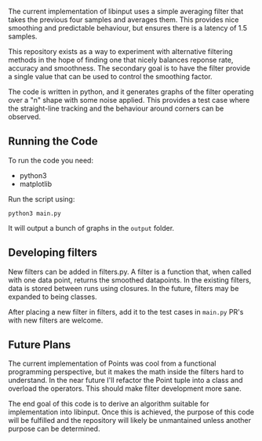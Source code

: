 The current implementation of libinput uses a simple averaging filter that takes the previous
four samples and averages them. This provides nice smoothing and predictable behaviour, but
ensures there is a latency of 1.5 samples.

This repository exists as a way to experiment with alternative filtering methods in the hope
of finding one that nicely balances reponse rate, accuracy and smoothness. The secondary
goal is to have the filter provide a single value that can be used to control the smoothing factor.

The code is written in python, and it generates graphs of the filter operating over a "n" shape
with some noise applied. This provides a test case where the straight-line tracking and the behaviour
around corners can be observed.


## Running the Code
To run the code you need:

 - python3
 - matplotlib

Run the script using:
```
python3 main.py
``` 

It will output a bunch of graphs in the `output` folder.

## Developing filters
New filters can be added in filters.py. A filter is a function that, when called with one data point,
returns the smoothed datapoints. In the existing filters, data is stored between runs using closures.
In the future, filters may be expanded to being classes.

After placing a new filter in filters, add it to the test cases in `main.py`
PR's with new filters are welcome.


## Future Plans

The current implementation of Points was cool from a functional programming perspective, but
it makes the math inside the filters hard to understand. In the near future I'll refactor the
Point tuple into a class and overload the operators. This should make filter development more
sane.

The end goal of this code is to derive an algorithm suitable for implementation into libinput.
Once this is achieved, the purpose of this code will be fulfilled and the repository will
likely be unmantained unless another purpose can be determined.

